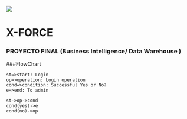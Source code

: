 ![](https://lh6.googleusercontent.com/tblFspvfh77lVHWlOHUAtUHG49rx722ucwveO5O1WOnkI1Mrmtx_-DPel4cUTZydt6HTPvuV8mBuRlP4anv9n3e0q1YTCDbOqNnn4o8AG38HxjBDP0tFssLJlTh-=w740)
# X-FORCE
### PROYECTO FINAL (Business Intelligence/ Data Warehouse )

###FlowChart

```flow
st=>start: Login
op=>operation: Login operation
cond=>condition: Successful Yes or No?
e=>end: To admin

st->op->cond
cond(yes)->e
cond(no)->op
```

